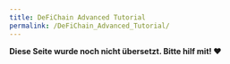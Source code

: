 ```yaml
---
title: DeFiChain Advanced Tutorial
permalink: /DeFiChain_Advanced_Tutorial/
---
```


**Diese Seite wurde noch nicht übersetzt. Bitte hilf mit! ❤**

